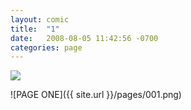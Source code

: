 ```yaml
---
layout: comic
title:  "1"
date:   2008-08-05 11:42:56 -0700
categories: page
---
```

![](/pages/0001.png)

![PAGE ONE]({{ site.url }}/pages/001.png)

